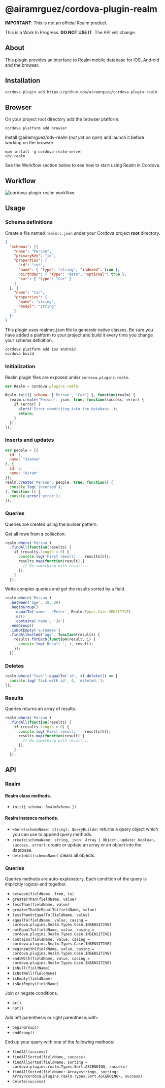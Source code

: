 # @airamrguez/cordova-plugin-realm

__IMPORTANT__: This is not an official Realm product.

This is a Work In Progress. **DO NOT USE IT**. The API will change.

## About

This plugin provides an interface to Realm mobile database for iOS, Android and the browser.

## Installation

```sh
cordova plugin add https://github.com/airamrguez/cordova-plugin-realm
```

## Browser

On your project root directory add the browser platform:

```
cordova platform add browser
```

Install @airamrguez/cdv-realm (_not yet on npm_) and launch it before working on the browser.

```
npm install -g cordova-realm-server
cdv-realm
```

See the Workflow section below to see how to start using Realm in Cordova.

## Workflow

![cordova-plugin-realm workflow](https://cloud.githubusercontent.com/assets/1159448/25042398/0e590fe4-2118-11e7-87d1-b18b2509c3ab.png)

## Usage

### Schema definitions

Create a file named `realmrc.json` under your Cordova project **root** directory.

```json
{
  "schemas": [{
    "name": "Person",
    "primaryKey": "id",
    "properties": {
      "id": "int",
      "name": { "type": "string", "indexed": true },
      "birthday": { "type": "date", "optional": true },
      "car": { "type": "Car" }
    }
  }, {
    "name": "Car",
    "properties": {
      "make": "string",
      "model": "string"
    }
  }]
}
```

This plugin uses realmrc.json file to generate native classes. Be sure you have added a platform
to your project and build it every time you change your schema definition.

```sh
cordova platform add ios android
cordova build
```

### Initialization

Realm plugin files are exposed under `cordova.plugins.realm`.

```js
var Realm = cordova.plugins.realm;

Realm.init({ schema: ['Person', 'Car'] }, function(realm) {
  realm.create('Person', json, true, function(success, error) {
    if (error) {
      alert('Error committing into the database.');
      return;
    }
  });
});
```

### Inserts and updates

```js
var people = [{
  id: 1,
  name: "Joanne"
}, {
  id: 2,
  name: "Airam"
}];
realm.create('Person', people, true, function() {
  console.log('inserted');
}, function () {
  console.error('error');
});
```

### Queries

Queries are created using the builder pattern.

Get all rows from a collection:

```js
realm.where('Person')
  .findAll(function(results) {
    if (results.length > 0) {
      console.log('First result: ', results[0]);
      results.map(function(result) {
        // Do something with result...
      });
    }
  });
```

Write complex queries and get the results sorted by a field.

```js
realm.where('Person')
  .between('age', 18, 39)
  .beginGroup()
    .equalTo('name', 'Peter', Realm.Types.Case.SENSITIVE)
    .or()
    .contains('name', 'Jo')
  .endGroup()
  .isNotEmpty('surnames')
  .findAllSorted('age', function(results) {
    results.forEach(function(result, i) {
      console.log('Result ', i, result);
    });
  });
```

### Deletes

```js
realm.where('Task').equalTo('id', 4).delete(() => {
  console.log('Task with id', 4, 'deleted.');
});
```

### Results

Queries returns an array of results.

```js
realm.where('Person')
  .findAll(function(results) {
    if (results.length > 0) {
      console.log('First result: ', results[0]);
      results.map(function(result) {
        // Do something with result...
      });
    }
  });
```

## API

### Realm

#### Realm class methods.

  - `init({ schema: RealmSchema })`

#### Realm instance methods.

  - `where(schemaName: string): QueryBuilder` returns a query object which you can use to append query methods.
  - `create(schemaName: string, json: Array | Object, update: boolean, success, error)`: create or update an array or an object into the database.
  - `deleteAll(schemaName)` clears all objects.

### Queries

Queries methods are auto-explanatory. Each condition of the query is implicitly logical-and together.

  - `between(fieldName, from, to)`
  - `greaterThan(fieldName, value)`
  - `lessThan(fieldName, value)`
  - `greaterThanOrEqualTo(fieldName, value)`
  - `lessThanOrEqualTo(fieldName, value)`
  - `equalTo(fieldName, value, casing = cordova.plugins.Realm.Types.Case.INSENSITIVE)`
  - `notEqualTo(fieldName, value, casing = cordova.plugins.Realm.Types.Case.INSENSITIVE)`
  - `contains(fieldName, value, casing = cordova.plugins.Realm.Types.Case.INSENSITIVE)`
  - `beginsWith(fieldName, value, casing = cordova.plugins.Realm.Types.Case.INSENSITIVE)`
  - `endsWith(fieldName, value, casing = cordova.plugins.Realm.Types.Case.INSENSITIVE)`
  - `isNull(fieldName)`
  - `isNotNull(fieldName)`
  - `isEmpty(fieldName)`
  - `isNotEmpty(fieldName)`

Join or negate conditions.

  - `or()`
  - `not()`

Add left parenthesis or right parenthesis with:

  - `beginGroup()`
  - `endGroup()`

End up your query with one of the following methods:
  - `findAll(success)`
  - `findAllSorted(fieldName, success)`
  - `findAllSorted(fieldName, sorting = cordova.plugins.realm.Types.Sort.ASCENDING, success)`
  - `findAllSorted(fieldName: Array<string>, sorting: Array<cordova.plugins.realm.Types.Sort.ASCENDING>, success)`
  - `delete(success)`
